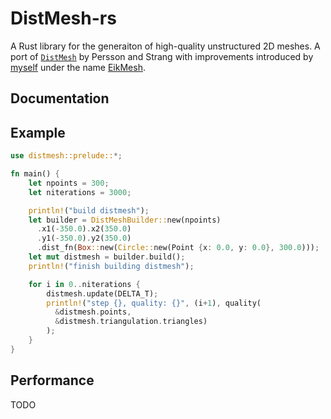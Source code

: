 # DistMesh-rs

A Rust library for the generaiton of high-quality unstructured 2D meshes.
A port of [``DistMesh``](http://persson.berkeley.edu/distmesh/) by Persson and Strang with improvements introduced by [myself](https://mediatum.ub.tum.de/1593965?style=full_standard) under the name [EikMesh](https://www.sciencedirect.com/science/article/pii/S1877750318303193).

## Documentation

## Example

```rust
use distmesh::prelude::*;

fn main() {
    let npoints = 300;
    let niterations = 3000;

    println!("build distmesh");
    let builder = DistMeshBuilder::new(npoints)
      .x1(-350.0).x2(350.0)
      .y1(-350.0).y2(350.0)
      .dist_fn(Box::new(Circle::new(Point {x: 0.0, y: 0.0}, 300.0)));
    let mut distmesh = builder.build();
    println!("finish building distmesh");

    for i in 0..niterations {
        distmesh.update(DELTA_T);
        println!("step {}, quality: {}", (i+1), quality(
          &distmesh.points, 
          &distmesh.triangulation.triangles)
        );
    }
}
```

## Performance

TODO